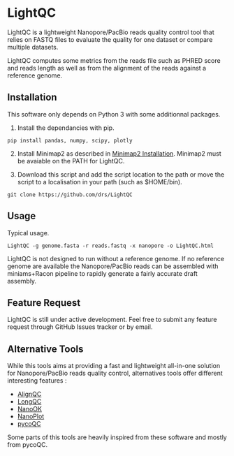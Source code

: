# LightQC

LightQC is a lightweight Nanopore/PacBio reads quality control tool that relies on FASTQ files to evaluate the quality for one dataset or compare multiple datasets. 

LightQC computes some metrics from the reads file such as PHRED score and reads length as well as from the alignment of the reads against a reference genome.

## Installation 

This software only depends on Python 3 with some additionnal packages. 

1. Install the dependancies with pip. 

```
pip install pandas, numpy, scipy, plotly
```

2. Install Minimap2 as described in [Minimap2 Installation](https://github.com/lh3/minimap2#install). Minimap2 must be avaiable on the PATH for LightQC. 

3. Download this script and add the script location to the path or move the script to a localisation in your path (such as $HOME/bin). 

```
git clone https://github.com/drs/LightQC
```

## Usage 

Typical usage. 

```
LightQC -g genome.fasta -r reads.fastq -x nanopore -o LightQC.html 
```

LightQC is not designed to run without a reference genome. If no reference genome are available the Nanopore/PacBio reads can be assembled with miniams+Racon pipeline to rapidly generate a fairly accurate draft assembly. 

## Feature Request 

LightQC is still under active development. Feel free to submit any feature request through GitHub Issues tracker or by email. 

## Alternative Tools 

While this tools aims at providing a fast and lightweight all-in-one solution for Nanopore/PacBio reads quality control, alternatives tools offer different interesting features :  

- [AlignQC](https://github.com/jason-weirather/AlignQC)  
- [LongQC](https://github.com/yfukasawa/LongQC)  
- [NanoOK](https://nanook.readthedocs.io/en/latest/)  
- [NanoPlot](https://github.com/wdecoster/NanoPlot)  
- [pycoQC](https://github.com/tleonardi/pycoQC)  

Some parts of this tools are heavily inspired from these software and mostly from pycoQC. 
